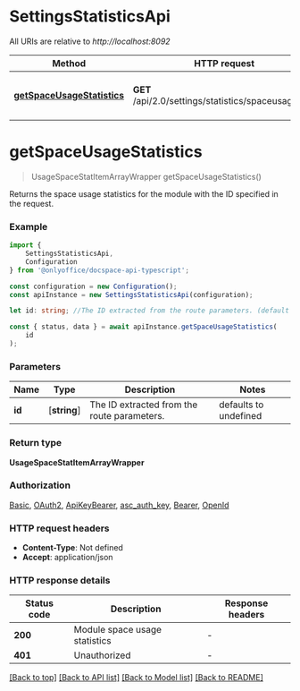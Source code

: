 # SettingsStatisticsApi

All URIs are relative to *http://localhost:8092*

|Method | HTTP request | Description|
|------------- | ------------- | -------------|
|[**getSpaceUsageStatistics**](#getspaceusagestatistics) | **GET** /api/2.0/settings/statistics/spaceusage/{id} | Get the space usage statistics|

# **getSpaceUsageStatistics**
> UsageSpaceStatItemArrayWrapper getSpaceUsageStatistics()

Returns the space usage statistics for the module with the ID specified in the request.

### Example

```typescript
import {
    SettingsStatisticsApi,
    Configuration
} from '@onlyoffice/docspace-api-typescript';

const configuration = new Configuration();
const apiInstance = new SettingsStatisticsApi(configuration);

let id: string; //The ID extracted from the route parameters. (default to undefined)

const { status, data } = await apiInstance.getSpaceUsageStatistics(
    id
);
```

### Parameters

|Name | Type | Description  | Notes|
|------------- | ------------- | ------------- | -------------|
| **id** | [**string**] | The ID extracted from the route parameters. | defaults to undefined|


### Return type

**UsageSpaceStatItemArrayWrapper**

### Authorization

[Basic](../README.md#Basic), [OAuth2](../README.md#OAuth2), [ApiKeyBearer](../README.md#ApiKeyBearer), [asc_auth_key](../README.md#asc_auth_key), [Bearer](../README.md#Bearer), [OpenId](../README.md#OpenId)

### HTTP request headers

 - **Content-Type**: Not defined
 - **Accept**: application/json


### HTTP response details
| Status code | Description | Response headers |
|-------------|-------------|------------------|
|**200** | Module space usage statistics |  -  |
|**401** | Unauthorized |  -  |

[[Back to top]](#) [[Back to API list]](../README.md#documentation-for-api-endpoints) [[Back to Model list]](../README.md#documentation-for-models) [[Back to README]](../README.md)

